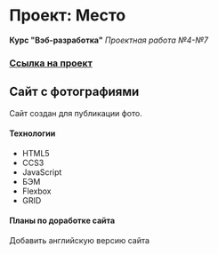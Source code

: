 # Проект: Место
**Курс "Вэб-разработка"**
*Проектная работа №4-№7*
### [Ссылка на проект](https://klimaleks12133.github.io/mesto/)
## Cайт с фотографиями
Сайт создан для публикации фото.
#### Технологии
+ HTML5
+ CCS3
+ JavaScript
+ БЭМ
+ Flexbox
+ GRID
#### Планы по доработке сайта
Добавить английскую версию сайта